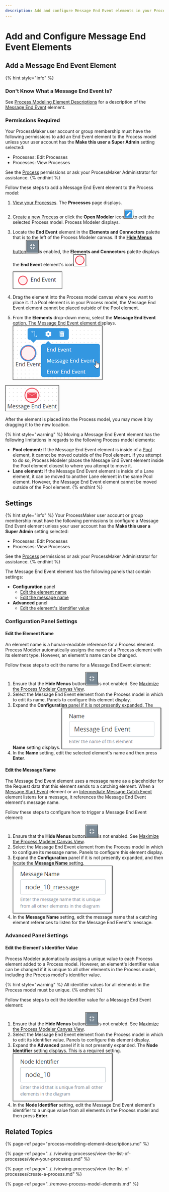 ```yaml
---
description: Add and configure Message End Event elements in your Process model.
---
```


# Add and Configure Message End Event Elements

## Add a Message End Event Element

{% hint style="info" %}
### Don't Know What a Message End Event Is?

See [Process Modeling Element Descriptions](process-modeling-element-descriptions.md) for a description of the [Message End Event](process-modeling-element-descriptions.md#message-end-event) element.

### Permissions Required

Your ProcessMaker user account or group membership must have the following permissions to add an End Event element to the Process model unless your user account has the **Make this user a Super Admin** setting selected:

* Processes: Edit Processes
* Processes: View Processes

See the [Process](../../../processmaker-administration/permission-descriptions-for-users-and-groups.md#processes) permissions or ask your ProcessMaker Administrator for assistance.
{% endhint %}

Follow these steps to add a Message End Event element to the Process model:

1. [View your Processes](../../viewing-processes/view-the-list-of-processes/view-your-processes.md#view-all-active-processes). The **Processes** page displays.
2. [Create a new Process](../../viewing-processes/view-the-list-of-processes/create-a-process.md) or click the **Open Modeler** icon![](../../../.gitbook/assets/open-modeler-edit-icon-processes-page-processes.png)to edit the selected Process model. Process Modeler displays.
3. Locate the **End Event** element in the **Elements and Connectors** palette that is to the left of the Process Modeler canvas. If the [**Hide Menus** button](../navigate-around-your-process-model.md#maximize-the-process-modeler-canvas-view)![](../../../.gitbook/assets/hide-menus-button-process-modeler-processes.png)is enabled, the **Elements and Connectors** palette displays the **End Event** element's icon![](../../../.gitbook/assets/end-event-icon-process-modeler-processes.png).

   ![](../../../.gitbook/assets/end-event-control-process-modeler-processes.png)

4. Drag the element into the Process model canvas where you want to place it. If a Pool element is in your Process model, the Message End Event element cannot be placed outside of the Pool element.
5. From the **Elements** drop-down menu, select the **Message End Event** option. The Message End Event element displays.  ![](../../../.gitbook/assets/message-end-event-selection-process-modeler-processes.png) 

![Message End Event element](../../../.gitbook/assets/message-end-event-process-modeler-processes.png)

After the element is placed into the Process model, you may move it by dragging it to the new location.

{% hint style="warning" %}
Moving a Message End Event element has the following limitations in regards to the following Process model elements:

* **Pool element:** If the Message End Event element is inside of a [Pool](process-modeling-element-descriptions.md#pool) element, it cannot be moved outside of the Pool element. If you attempt to do so, Process Modeler places the Message End Event element inside the Pool element closest to where you attempt to move it.
* **Lane element:** If the Message End Event element is inside of a Lane element, it can be moved to another Lane element in the same Pool element. However, the Message End Event element cannot be moved outside of the Pool element.
{% endhint %}

## Settings

{% hint style="info" %}
Your ProcessMaker user account or group membership must have the following permissions to configure a Message End Event element unless your user account has the **Make this user a Super Admin** setting selected:

* Processes: Edit Processes
* Processes: View Processes

See the [Process](../../../processmaker-administration/permission-descriptions-for-users-and-groups.md#processes) permissions or ask your ProcessMaker Administrator for assistance.
{% endhint %}

The Message End Event element has the following panels that contain settings:

* **Configuration** panel
  * [Edit the element name](add-and-configure-message-end-event-elements.md#edit-the-element-name)
  * [Edit the message name](add-and-configure-message-end-event-elements.md#edit-the-message-name)
* **Advanced** panel
  * [Edit the element's identifier value](add-and-configure-message-end-event-elements.md#edit-the-elements-identifier-value)

### Configuration Panel Settings

#### Edit the Element Name

An element name is a human-readable reference for a Process element. Process Modeler automatically assigns the name of a Process element with its element type. However, an element's name can be changed.

Follow these steps to edit the name for a Message End Event element:

1. Ensure that the **Hide Menus** button![](../../../.gitbook/assets/hide-menus-button-process-modeler-processes.png)is not enabled. See [Maximize the Process Modeler Canvas View](../navigate-around-your-process-model.md#maximize-the-process-modeler-canvas-view).
2. Select the Message End Event element from the Process model in which to edit its name. Panels to configure this element display.
3. Expand the **Configuration** panel if it is not presently expanded. The **Name** setting displays. ![](../../../.gitbook/assets/message-end-event-configuration-name-process-modeler-processes.png) 
4. In the **Name** setting, edit the selected element's name and then press **Enter**.

#### Edit the Message Name

The Message End Event element uses a message name as a placeholder for the Request data that this element sends to a catching element. When a [Message Start Event](process-modeling-element-descriptions.md#message-start-event) element or an [Intermediate Message Catch Event](process-modeling-element-descriptions.md#intermediate-message-catch-event) element listens for a message, it references the Message End Event element's message name.

Follow these steps to configure how to trigger a Message End Event element:

1. Ensure that the **Hide Menus** button![](../../../.gitbook/assets/hide-menus-button-process-modeler-processes.png)is not enabled. See [Maximize the Process Modeler Canvas View](../navigate-around-your-process-model.md#maximize-the-process-modeler-canvas-view).
2. Select the Message End Event element from the Process model in which to configure its message name. Panels to configure this element display.
3. Expand the **Configuration** panel if it is not presently expanded, and then locate the **Message Name** setting. ![](../../../.gitbook/assets/message-end-event-configuration-message-name-process-modeler-processes.png) 
4. In the **Message Name** setting, edit the message name that a catching element references to listen for the Message End Event's message.

### Advanced Panel Settings

#### Edit the Element's Identifier Value

Process Modeler automatically assigns a unique value to each Process element added to a Process model. However, an element's identifier value can be changed if it is unique to all other elements in the Process model, including the Process model's identifier value.

{% hint style="warning" %}
All identifier values for all elements in the Process model must be unique.
{% endhint %}

Follow these steps to edit the identifier value for a Message End Event element:

1. Ensure that the **Hide Menus** button![](../../../.gitbook/assets/hide-menus-button-process-modeler-processes.png)is not enabled. See [Maximize the Process Modeler Canvas View](../navigate-around-your-process-model.md#maximize-the-process-modeler-canvas-view).
2. Select the Message End Event element from the Process model in which to edit its identifier value. Panels to configure this element display.
3. Expand the **Advanced** panel if it is not presently expanded. The **Node Identifier** setting displays. This is a required setting. ![](../../../.gitbook/assets/message-end-event-configuration-identifier-process-modeler-processes.png) 
4. In the **Node Identifier** setting, edit the Message End Event element's identifier to a unique value from all elements in the Process model and then press **Enter**.

## Related Topics

{% page-ref page="process-modeling-element-descriptions.md" %}

{% page-ref page="../../viewing-processes/view-the-list-of-processes/view-your-processes.md" %}

{% page-ref page="../../viewing-processes/view-the-list-of-processes/create-a-process.md" %}

{% page-ref page="../remove-process-model-elements.md" %}

